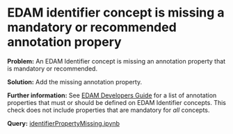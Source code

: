 # EDAM identifier concept is missing a mandatory or recommended annotation propery

**Problem:** An EDAM Identifier concept is missing an annotation property that is mandatory or recommended.

**Solution:** Add the missing annotation property.

**Further information:** See [EDAM Developers Guide](https://edamontologydocs.readthedocs.io/en/latest/developers_guide.html#deprecating-concepts) for a list of annotation properties that must or should be defined on EDAM Identifier concepts.  This check does not include properties that are mandatory for *all* concepts.


**Query:** [identifierPropertyMissing.ipynb](https://github.com/edamontology/edamverify/blob/master/queries/identifierPropertyMissing.ipynb)
